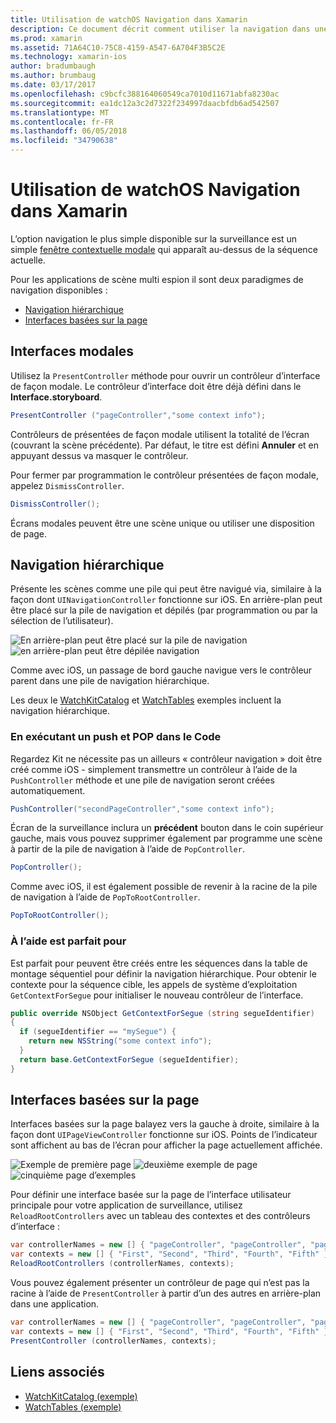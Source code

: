 ```yaml
---
title: Utilisation de watchOS Navigation dans Xamarin
description: Ce document décrit comment utiliser la navigation dans une application watchOS. Elle décrit les interfaces modales, la navigation hiérarchique et interfaces basées sur la page.
ms.prod: xamarin
ms.assetid: 71A64C10-75C8-4159-A547-6A704F3B5C2E
ms.technology: xamarin-ios
author: bradumbaugh
ms.author: brumbaug
ms.date: 03/17/2017
ms.openlocfilehash: c9bcfc388164060549ca7010d11671abfa8230ac
ms.sourcegitcommit: ea1dc12a3c2d7322f234997daacbfdb6ad542507
ms.translationtype: MT
ms.contentlocale: fr-FR
ms.lasthandoff: 06/05/2018
ms.locfileid: "34790638"
---
```

# <a name="working-with-watchos-navigation-in-xamarin"></a>Utilisation de watchOS Navigation dans Xamarin

L’option navigation le plus simple disponible sur la surveillance est un simple [fenêtre contextuelle modale](#modal) qui apparaît au-dessus de la séquence actuelle.

Pour les applications de scène multi espion il sont deux paradigmes de navigation disponibles :

- [Navigation hiérarchique](#Hierarchical_Navigation)
- [Interfaces basées sur la page](#Page-Based_Interfaces)

<a name="modal"/>

## <a name="modal-interfaces"></a>Interfaces modales

Utilisez la `PresentController` méthode pour ouvrir un contrôleur d’interface de façon modale. Le contrôleur d’interface doit être déjà défini dans le **Interface.storyboard**.

```csharp
PresentController ("pageController","some context info");
```

Contrôleurs de présentées de façon modale utilisent la totalité de l’écran (couvrant la scène précédente). Par défaut, le titre est défini **Annuler** et en appuyant dessus va masquer le contrôleur.

Pour fermer par programmation le contrôleur présentées de façon modale, appelez `DismissController`.

```csharp
DismissController();
```

Écrans modales peuvent être une scène unique ou utiliser une disposition de page.

<a name="Hierarchical_Navigation"/>

## <a name="hierarchical-navigation"></a>Navigation hiérarchique

Présente les scènes comme une pile qui peut être navigué via, similaire à la façon dont `UINavigationController` fonctionne sur iOS. En arrière-plan peut être placé sur la pile de navigation et dépilés (par programmation ou par la sélection de l’utilisateur).

![](navigation-images/hierarchy-1.png "En arrière-plan peut être placé sur la pile de navigation") ![](navigation-images/hierarchy-2.png "en arrière-plan peut être dépilée navigation")

Comme avec iOS, un passage de bord gauche navigue vers le contrôleur parent dans une pile de navigation hiérarchique.

Les deux le [WatchKitCatalog](https://developer.xamarin.com/samples/WatchKitCatalog) et [WatchTables](https://developer.xamarin.com/samples/WatchTables) exemples incluent la navigation hiérarchique.

### <a name="pushing-and-popping-in-code"></a>En exécutant un push et POP dans le Code

Regardez Kit ne nécessite pas un ailleurs « contrôleur navigation » doit être créé comme iOS - simplement transmettre un contrôleur à l’aide de la `PushController` méthode et une pile de navigation seront créées automatiquement.

```csharp
PushController("secondPageController","some context info");
```

Écran de la surveillance inclura un **précédent** bouton dans le coin supérieur gauche, mais vous pouvez supprimer également par programme une scène à partir de la pile de navigation à l’aide de `PopController`.

```csharp
PopController();
```

Comme avec iOS, il est également possible de revenir à la racine de la pile de navigation à l’aide de `PopToRootController`.

```csharp
PopToRootController();
```

### <a name="using-segues"></a>À l’aide est parfait pour

Est parfait pour peuvent être créés entre les séquences dans la table de montage séquentiel pour définir la navigation hiérarchique. Pour obtenir le contexte pour la séquence cible, les appels de système d’exploitation `GetContextForSegue` pour initialiser le nouveau contrôleur de l’interface.

```csharp
public override NSObject GetContextForSegue (string segueIdentifier)
{
  if (segueIdentifier == "mySegue") {
    return new NSString("some context info");
  }
  return base.GetContextForSegue (segueIdentifier);
}
```
<a name="Page-Based_Interfaces"/>

## <a name="page-based-interfaces"></a>Interfaces basées sur la page

Interfaces basées sur la page balayez vers la gauche à droite, similaire à la façon dont `UIPageViewController` fonctionne sur iOS. Points de l’indicateur sont affichent au bas de l’écran pour afficher la page actuellement affichée.

![](navigation-images/paged-1.png "Exemple de première page") ![](navigation-images/paged-2.png "deuxième exemple de page") ![](navigation-images/paged-5.png "cinquième page d’exemples")


Pour définir une interface basée sur la page de l’interface utilisateur principale pour votre application de surveillance, utilisez `ReloadRootControllers` avec un tableau des contextes et des contrôleurs d’interface :

```csharp
var controllerNames = new [] { "pageController", "pageController", "pageController", "pageController", "pageController" };
var contexts = new [] { "First", "Second", "Third", "Fourth", "Fifth" };
ReloadRootControllers (controllerNames, contexts);
```

Vous pouvez également présenter un contrôleur de page qui n’est pas la racine à l’aide de `PresentController` à partir d’un des autres en arrière-plan dans une application.

```csharp
var controllerNames = new [] { "pageController", "pageController", "pageController", "pageController", "pageController" };
var contexts = new [] { "First", "Second", "Third", "Fourth", "Fifth" };
PresentController (controllerNames, contexts);
```



## <a name="related-links"></a>Liens associés

- [WatchKitCatalog (exemple)](https://developer.xamarin.com/samples/monotouch/WatchKit/WatchKitCatalog/)
- [WatchTables (exemple)](https://developer.xamarin.com/samples/monotouch/WatchKit/WatchTables/)
